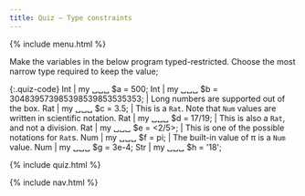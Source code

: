 ```yaml
---
title: Quiz — Type constraints
---
```


{% include menu.html %}

Make the variables in the below program typed-restricted. Choose the most narrow type required to keep the value;

{:.quiz-code}
Int | my ␣␣␣ $a = 500;
Int | my ␣␣␣ $b = 304839573985398539853535353; | Long numbers are supported out of the box.
Rat | my ␣␣␣ $c = 3.5; | This is a `Rat`. Note that `Num` values are written in scientific notation.
Rat | my ␣␣␣ $d = 17/19; | This is also a `Rat`, and not a division.
Rat | my ␣␣␣ $e = <2/5>; | This is one of the possible notations for `Rat`s.
Num | my ␣␣␣ $f = pi; | The built-in value of π is a `Num` value.
Num | my ␣␣␣ $g = 3e-4;
Str | my ␣␣␣ $h = &apos;18&apos;;

{% include quiz.html %}

{% include nav.html %}
